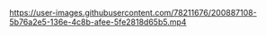 


https://user-images.githubusercontent.com/78211676/200887108-5b76a2e5-136e-4c8b-afee-5fe2818d65b5.mp4

